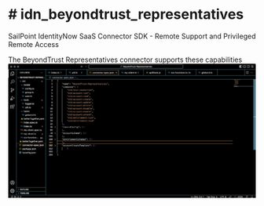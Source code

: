 <!DOCTYPE html>
<html>
<body>

<h1># idn_beyondtrust_representatives</h1>

<p>SailPoint IdentityNow SaaS Connector SDK - Remote Support and Privileged Remote Access</p>

  The BeyondTrust Representatives connector supports these capabilities
<img src="images/connector-spec.png" alt="connector-spec.json">

</body>
</html>

